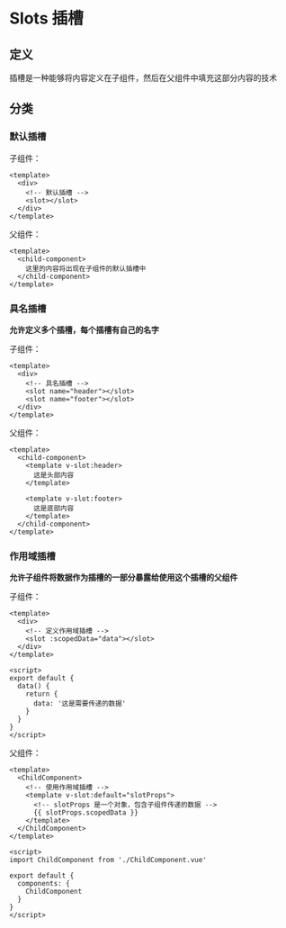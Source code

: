 # Slots 插槽

## 定义

插槽是一种能够将内容定义在子组件，然后在父组件中填充这部分内容的技术

## 分类

### 默认插槽

子组件：

```vue
<template>
  <div>
    <!-- 默认插槽 -->
    <slot></slot>
  </div>
</template>

```

父组件：

```vue
<template>
  <child-component>
    这里的内容将出现在子组件的默认插槽中
  </child-component>
</template>
```

### 具名插槽

**允许定义多个插槽，每个插槽有自己的名字**

子组件：

```vue
<template>
  <div>
    <!-- 具名插槽 -->
    <slot name="header"></slot>
    <slot name="footer"></slot>
  </div>
</template>

```

父组件：

```vue
<template>
  <child-component>
    <template v-slot:header>
      这是头部内容
    </template>

    <template v-slot:footer>
      这是底部内容
    </template>
  </child-component>
</template>

```

### 作用域插槽

**允许子组件将数据作为插槽的一部分暴露给使用这个插槽的父组件**

子组件：

```vue
<template>
  <div>
    <!-- 定义作用域插槽 -->
    <slot :scopedData="data"></slot>
  </div>
</template> 

<script>
export default {
  data() {
    return {
      data: '这是需要传递的数据'
    }
  }
}
</script>
```

父组件：

```vue
<template>
  <ChildComponent>
    <!-- 使用作用域插槽 -->
    <template v-slot:default="slotProps">
      <!-- slotProps 是一个对象，包含子组件传递的数据 -->
      {{ slotProps.scopedData }}
    </template>
  </ChildComponent>
</template>

<script>
import ChildComponent from './ChildComponent.vue'

export default {
  components: {
    ChildComponent
  }
}
</script>
```